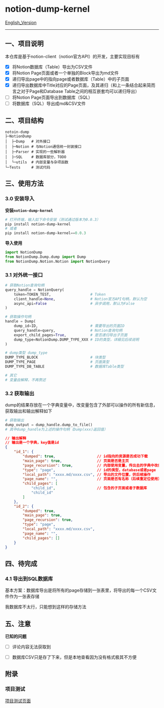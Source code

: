 # notion-dump-kernel

[English_Version](https://github.com/delta1037/notion-dump/blob/main/README_En.md)

------

## 一、项目说明

本仓库是基于notion-client（notion官方API）的开发，主要实现目标有

- [x] 将Notion数据库（Table）导出为CSV文件
- [x] 将Notion Page页面或者一个单独的Block导出为md文件
- [x] 递归导出page中的指向page或者数据库（Table）中的子页面
- [x] 递归导出数据库中Title对应的Page页面，及其递归（和上一条结合起来简而言之对于Page和Database Table之间的相互嵌套均可以递归导出）
- [ ] 将Notion Page页面导出到数据库（SQL）
- [ ] 将数据库（SQL）导出成md&CSV文件

## 二、项目结构

```shell
notoin-dump
├─NotionDump
│  ├─Dump   # 对外接口
│  ├─Notion # 与Notion通信统一封装接口
│  ├─Parser # 实现的一些解析器
│  ├─SQL    # 数据库部分，TODO
│  └─utils  # 内部变量与杂项函数
└─Tests 	# 测试代码
```



## 三、使用方法

### 3.0 安装导入

**安装`notion-dump-kernel`**

```powershell
# 打开终端，输入如下命令安装（测试通过版本为0.0.3）
pip install notion-dump-kernel
# 或者
pip install notion-dump-kernel==0.0.3
```

**导入使用**

```python
import NotionDump
from NotionDump.Dump.dump import Dump
from NotionDump.Notion.Notion import NotionQuery
```



### 3.1 对外统一接口

```python
# 获取Notion查询句柄
query_handle = NotionQuery(
    token=TOKEN_TEST,                  # Token
    client_handle=None,                # Notion官方API句柄，默认为空
    async_api=False                    # 异步调用，默认为False
)

# 获取操作句柄
handle = Dump(
    dump_id=ID,                        # 需要导出的页面ID
    query_handle=query,                # Notion查询句柄
    export_child_pages=True, 		   # 是否递归导出子页面
    dump_type=NotionDump.DUMP_TYPE_XXX # ID的类型，详细见后续说明
)

# dump类型 dump_type
DUMP_TYPE_BLOCK						   # 块类型
DUMP_TYPE_PAGE						   # 页面类型
DUMP_TYPE_DB_TABLE                     # 数据库Table类型

# 其它
# 变量自解释，不再赘述
```



### 3.2 获取输出

dump的结果存放在一个字典变量中，改变量包含了外部可以操作的所有新信息，获取输出和输出解释如下

```python
# 获取输出
dump_output = dump_handle.dump_to_file()
# 其中dump_handle为上述的操作句柄（Dump(xxx)返回值）
```

```json
// 输出解释
// 输出是一个字典，key值是id
{
    "id_1": {
        "dumped": true,			          // id指向的资源是否成功下载
        "main_page": true,		          // 页面是否是主页
        "page_recursion": true,           // 内部使用变量，传出去的字典中改值均为true
        "type": "page",                   // id的类型，database或者page
        "local_path": "xxxx.md/xxxx.csv", // 导出的文件位置，供后续操作
        "page_name": "",                  // 页面是否有名称（后续重定位使用）
        "child_pages": [
            "child_id",                   // 包含的子页面或者子数据库
            "child_id"
        ]
    },
    "id_2": {
        "dumped": true,			          
        "main_page": true,		          
        "page_recursion": true,           
        "type": "page",                   
        "local_path": "xxxx.md/xxxx.csv", 
        "page_name": "",                  
        "child_pages": []
    }
}
```



## 四、待完成

### 4.1 导出到SQL数据库

基本方案：数据库导出是将所有的page存储到一张表里，将导出的每一个CSV文件作为一张表存储

我数据库不太行，只能想到这样的存储方法



## 五、注意

**已知的问题**

- [ ] 评论内容无法获取到
- [ ] 数据库CSV只是存了下来，但是本地查看因为没有格式极其不方便



## 附录

### 项目测试

[项目测试页面](https://delta1037.notion.site/Notion-dump-ed0a3b0f57b34712bc6bafcbdb413d50)

